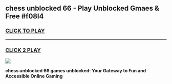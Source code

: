 
## chess   unblocked 66 - Play Unblocked Gmaes & Free #f08l4
<h3>
<a href="https://news.freeplayer.one?title=chess___unblocked_66&ref=24F">CLICK TO PLAY</a></h3>
<hr>

<h3>
<a href="https://news.freeplayer.one?title=chess___unblocked_66&ref=24F">CLICK 2 PLAY</a>
  
</h3>

<a href="https://news.freeplayer.one?title=chess___unblocked_66&ref=24F/"><img src="https://clearcache.store/games.png"></a>


**chess   unblocked 66 games unblocked: Your Gateway to Fun and Accessible Online Gaming**
